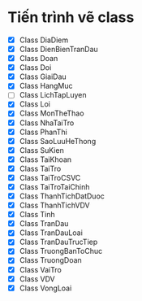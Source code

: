 # Tiến trình vẽ class

- [x] Class DiaDiem
- [x] Class DienBienTranDau
- [x] Class Doan
- [x] Class Doi
- [x] Class GiaiDau
- [x] Class HangMuc
- [ ] Class LichTapLuyen
- [x] Class Loi
- [x] Class MonTheThao
- [x] Class NhaTaiTro
- [x] Class PhanThi
- [x] Class SaoLuuHeThong
- [x] Class SuKien
- [x] Class TaiKhoan
- [x] Class TaiTro
- [x] Class TaiTroCSVC
- [x] Class TaiTroTaiChinh
- [x] Class ThanhTichDatDuoc
- [x] Class ThanhTichVDV
- [x] Class Tinh
- [x] Class TranDau
- [x] Class TranDauLoai
- [x] Class TranDauTrucTiep
- [x] Class TruongBanToChuc
- [x] Class TruongDoan
- [x] Class VaiTro
- [x] Class VDV
- [x] Class VongLoai